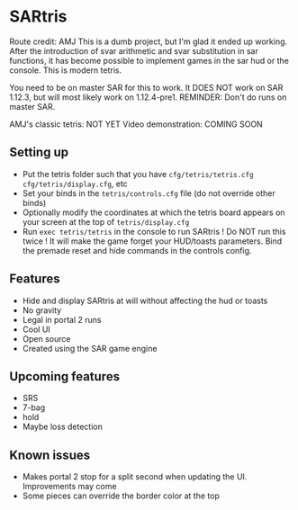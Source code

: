 # SARtris

Route credit: AMJ
This is a dumb project, but I'm glad it ended up working.
After the introduction of svar arithmetic and svar substitution in sar functions, it has become possible to implement games in the sar hud or the console. This is modern tetris.

You need to be on master SAR for this to work. It DOES NOT work on SAR 1.12.3, but will most likely work on 1.12.4-pre1.
REMINDER: Don't do runs on master SAR.

AMJ's classic tetris: NOT YET
Video demonstration: COMING SOON

## Setting up

- Put the tetris folder such that you have `cfg/tetris/tetris.cfg` `cfg/tetris/display.cfg`, etc
- Set your binds in the `tetris/controls.cfg` file (do not override other binds)
- Optionally modify the coordinates at which the tetris board appears on your screen at the top of `tetris/display.cfg`
- Run `exec tetris/tetris` in the console to run SARtris ! Do NOT run this twice ! It will make the game forget your HUD/toasts parameters. Bind the premade reset and hide commands in the controls config.

## Features
- Hide and display SARtris at will without affecting the hud or toasts
- No gravity
- Legal in portal 2 runs
- Cool UI
- Open source
- Created using the SAR game engine

## Upcoming features
- SRS
- 7-bag
- hold
- Maybe loss detection

## Known issues
- Makes portal 2 stop for a split second when updating the UI. Improvements may come
- Some pieces can override the border color at the top

